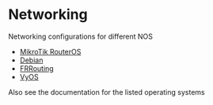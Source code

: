 # Networking

Networking configurations for different NOS
- [MikroTik RouterOS](/mikrotik/ros)
- [Debian](/debian)
- [FRRouting](/frrouting)
- [VyOS](/vyos)



Also see the documentation for the listed operating systems
